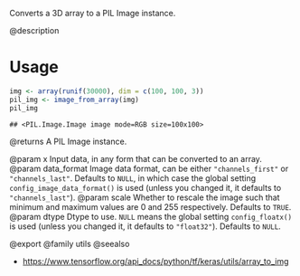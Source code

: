 Converts a 3D array to a PIL Image instance.

@description

# Usage

```r
img <- array(runif(30000), dim = c(100, 100, 3))
pil_img <- image_from_array(img)
pil_img
```

```
## <PIL.Image.Image image mode=RGB size=100x100>
```

@returns
    A PIL Image instance.

@param x Input data, in any form that can be converted to an array.
@param data_format Image data format, can be either `"channels_first"` or
    `"channels_last"`. Defaults to `NULL`, in which case the global
    setting `config_image_data_format()` is used (unless you
    changed it, it defaults to `"channels_last"`).
@param scale Whether to rescale the image such that minimum and maximum values
    are 0 and 255 respectively. Defaults to `TRUE`.
@param dtype Dtype to use. `NULL` means the global setting
    `config_floatx()` is used (unless you changed it, it
    defaults to `"float32"`). Defaults to `NULL`.

@export
@family utils
@seealso
+ <https://www.tensorflow.org/api_docs/python/tf/keras/utils/array_to_img>
